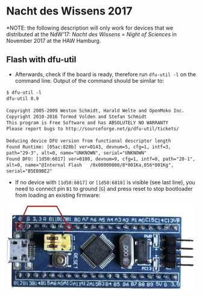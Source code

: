 # Nacht des Wissens 2017

*NOTE: the following description will only work for devices that we distributed
at the NdW'17: *Nacht des Wissens* = *Night of Sciences* in November 2017 at the
HAW Hamburg.

## Flash with dfu-util

* Afterwards, check if the board is ready, therefore run `dfu-util -l` on the
command line. Output of the command should be similar to:

```
$ dfu-util -l
dfu-util 0.9

Copyright 2005-2009 Weston Schmidt, Harald Welte and OpenMoko Inc.
Copyright 2010-2016 Tormod Volden and Stefan Schmidt
This program is Free Software and has ABSOLUTELY NO WARRANTY
Please report bugs to http://sourceforge.net/p/dfu-util/tickets/

Deducing device DFU version from functional descriptor length
Found Runtime: [05ac:828b] ver=0143, devnum=5, cfg=1, intf=3, path="29-3", alt=0, name="UNKNOWN", serial="UNKNOWN"
Found DFU: [1d50:6017] ver=0100, devnum=9, cfg=1, intf=0, path="20-1", alt=0, name="@Internal Flash   /0x08000000/8*001Ka,056*001Kg", serial="B5EB9BE2"
```

* If no device with `[1d50:6017]` or `[1d50:6018]` is visible (see last line),
you need to connect pin `B1` to ground (`G`) and press reset to stop bootloader
from loading an existing firmware:

![img:bootloader](/doc/bootloader.png)
